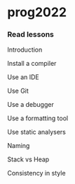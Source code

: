 # prog2022


### Read lessons

Introduction

Install a compiler

Use an IDE

Use Git

Use a debugger

Use a formatting tool

Use static analysers

Naming

Stack vs Heap

Consistency in style